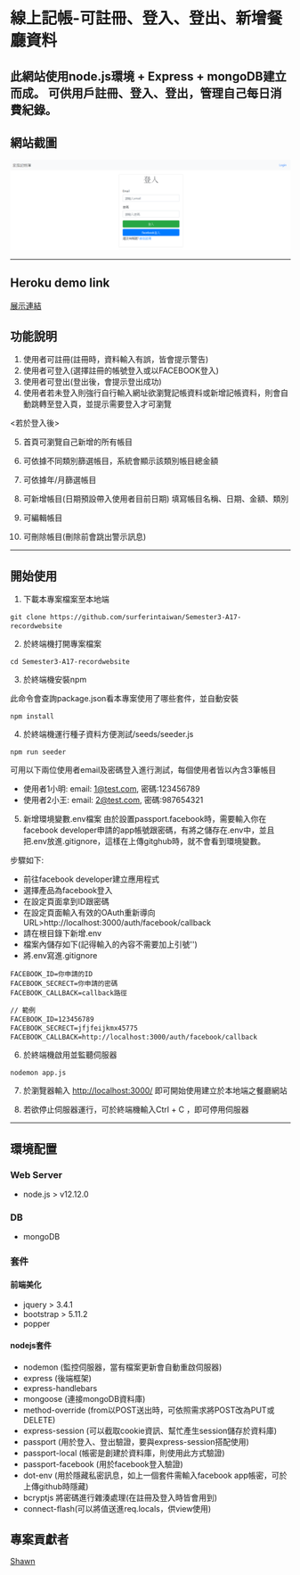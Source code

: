 # 線上記帳-可註冊、登入、登出、新增餐廳資料
此網站使用node.js環境 + Express + mongoDB建立而成。
可供用戶註冊、登入、登出，管理自己每日消費紀錄。
--
## 網站截圖
![網站截圖](https://raw.githubusercontent.com/surferintaiwan/Semester3-A17-recordwebsite/master/login-page.png)

---

## Heroku demo link
[展示連結](https://recordwebsite.herokuapp.com/user/login)


## 功能說明
1. 使用者可註冊(註冊時，資料輸入有誤，皆會提示警告)
2. 使用者可登入(選擇註冊的帳號登入或以FACEBOOK登入)
3. 使用者可登出(登出後，會提示登出成功)
4. 使用者若未登入則強行自行輸入網址欲瀏覽記帳資料或新增記帳資料，則會自動跳轉至登入頁，並提示需要登入才可瀏覽

<若於登入後>

5. 首頁可瀏覽自己新增的所有帳目
6. 可依據不同類別篩選帳目，系統會顯示該類別帳目總金額
7. 可依據年/月篩選帳目
8. 可新增帳目(日期預設帶入使用者目前日期)
填寫帳目名稱、日期、金額、類別

9. 可編輯帳目
10. 可刪除帳目(刪除前會跳出警示訊息)
---

## 開始使用
1. 下載本專案檔案至本地端
```
git clone https://github.com/surferintaiwan/Semester3-A17-recordwebsite
```
2. 於終端機打開專案檔案
```
cd Semester3-A17-recordwebsite
```
3. 於終端機安裝npm

此命令會查詢package.json看本專案使用了哪些套件，並自動安裝
```
npm install
```
4. 於終端機運行種子資料方便測試/seeds/seeder.js

```
npm run seeder
```
可用以下兩位使用者email及密碼登入進行測試，每個使用者皆以內含3筆帳目
* 使用者1小明: email: 1@test.com, 密碼:123456789
* 使用者2小王: email: 2@test.com, 密碼:987654321


5. 新增環境變數.env檔案
由於設置passport.facebook時，需要輸入你在facebook developer申請的app帳號跟密碼，有將之儲存在.env中，並且把.env放進.gitignore，這樣在上傳gitghub時，就不會看到環境變數。

步驟如下:
 * 前往facebook developer建立應用程式
 * 選擇產品為facebook登入
 * 在設定頁面拿到ID跟密碼
 * 在設定頁面輸入有效的OAuth重新導向URL>http://localhost:3000/auth/facebook/callback
 * 請在根目錄下新增.env
 * 檔案內儲存如下(記得輸入的內容不需要加上引號'')
 * 將.env寫進.gitignore
```
FACEBOOK_ID=你申請的ID
FACEBOOK_SECRECT=你申請的密碼
FACEBOOK_CALLBACK=callback路徑
```

```
// 範例
FACEBOOK_ID=123456789
FACEBOOK_SECRECT=jfjfeijkmx45775
FACEBOOK_CALLBACK=http://localhost:3000/auth/facebook/callback
```

6. 於終端機啟用並監聽伺服器
```
nodemon app.js
```
7. 於瀏覽器輸入 [http://localhost:3000/](http://localhost:3000/) 即可開始使用建立於本地端之餐廳網站

8. 若欲停止伺服器運行，可於終端機輸入Ctrl + C ，即可停用伺服器
---

## 環境配置
### Web Server
* node.js > v12.12.0
### DB
* mongoDB

### 套件
#### 前端美化
* jquery > 3.4.1
* bootstrap > 5.11.2
* popper
#### nodejs套件
* nodemon (監控伺服器，當有檔案更新會自動重啟伺服器)
* express (後端框架)
* express-handlebars
* mongoose (連接mongoDB資料庫)
* method-override (from以POST送出時，可依照需求將POST改為PUT或DELETE)
* express-session (可以截取cookie資訊、幫忙產生session儲存於資料庫)
* passport (用於登入、登出驗證，要與express-session搭配使用)
* passport-local (帳密是創建於資料庫，則使用此方式驗證)
* passport-facebook (用於facebook登入驗證)
* dot-env (用於隱藏私密訊息，如上一個套件需輸入facebook app帳密，可於上傳github時隱藏)
* bcryptjs 將密碼進行雜湊處理(在註冊及登入時皆會用到)
* connect-flash(可以將值送進req.locals，供view使用)

## 專案貢獻者
[Shawn](https://github.com/surferintaiwan)


